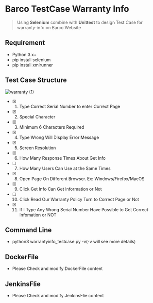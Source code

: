 # Barco TestCase Warranty Info
> Using **Selenium** combine with **Unittest** to design Test Case for warranty-info on Barco Website


## Requirement
* Python 3.x+
* pip install selenium
* pip install xmlrunner

## Test Case Structure
![warranty (1)](https://user-images.githubusercontent.com/61812113/126738730-46be7845-1971-4bb8-90b1-2af802ab6e23.jpg)

- [x] 1. Type Correct Serial Number to enter Correct Page
- [x] 2. Special Character
- [x] 3. Minimum 6 Characters Required
- [x] 4. Type Wrong Will Display Error Message
- [x] 5. Screen Resolution
- [x] 6. How Many Response Times About Get Info
- [ ] 7. How Many Users Can Use at the Same Times
- [x] 8. Open Page On Different Browser. Ex: Windows/Firefox/MacOS
- [x] 9. Click Get Info Can Get Information or Not
- [ ] 10. Click Read Our Warranty Policy Turn to Correct Page or Not
- [x] 11. If I Type Any Wrong Serial Number Have Possible to Get Correct Infomation or NOT 

## Command Line
* python3 <directory> warrantyinfo_testcase.py -v(-v will see more details)
  
## DockerFile
* Please Check and modify DockerFile content
  
## JenkinsFlie
* Please Check and modify JenkinsFlie content 
  
